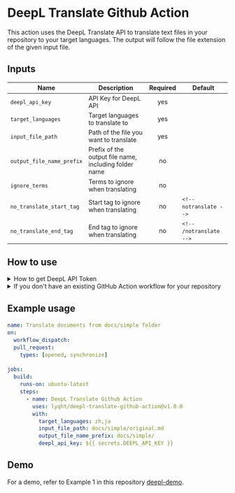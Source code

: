 # DeepL Translate Github Action 

This action uses the DeepL Translate API to translate text files in your repository to your target languages. The output will follow the file extension of the given input file.

## Inputs

| Name                  | Description                                      | Required | Default | 
| --------------------- | ------------------------------------------------ |:--------:| ------- |
| `deepl_api_key`       | API Key for DeepL API                            |   yes     |  |
| `target_languages`    | Target languages to translate to                 |   yes    |         |
| `input_file_path`     | Path of the file you want to translate           |   yes    |         |  
| `output_file_name_prefix` | Prefix of the output file name, including folder name |   no     |         |
| `ignore_terms`        | Terms to ignore when translating                 |   no     |         |  
| `no_translate_start_tag` | Start tag to ignore when translating           |   no     |  `<!-- notranslate -->`  |
| `no_translate_end_tag`   | End tag to ignore when translating                |   no     | `<!-- /notranslate -->` |


## How to use

<details><summary>How to get DeepL API Token</summary>

First, you need to [sign up for a DeepL account](https://www.deepl.com/). Then you can go to https://www.deepl.com/account/summary and retrieve your token there.

![Screenshot of where the auth key is located on the website](DeepL_API_Auth_Key_Example.png)

</details>

<details><summary>If you don't have an existing GitHub Action workflow for your repository</summary>

1. Create a folder `.github/workflows` if you don't have it already 
2. Inside that folder, create a YAML file say `translate.yml`
3. In the `translate.yml` file, you can copy the example below and modify it to your usage.
</details>

## Example usage

```yaml
name: Translate documents from docs/simple folder 
on: 
  workflow_dispatch: 
  pull_request: 
    types: [opened, synchronize] 

jobs:
  build: 
    runs-on: ubuntu-latest
    steps: 
      - name: DeepL Translate Github Action 
        uses: lyqht/deepl-translate-github-action@v1.0.0
        with: 
          target_languages: zh,ja 
          input_file_path: docs/simple/original.md 
          output_file_name_prefix: docs/simple/
          deepl_api_key: ${{ secrets.DEEPL_API_KEY }} 
```

## Demo

For a demo, refer to Example 1 in this repository [deepl-demo](https://github.com/lyqht/deepl-demo).
